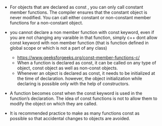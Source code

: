 - For objects that are declared as const , you can only call constant member functions.
 The compiler ensures that the constant object is never modified. You can call
either constant or non-constant member functions for a non-constant object.
- you cannot declare a non member function with const keyword, even if you are not
  changing any varaible in that function, simply c++ dont allow const keyword with
  non member function (that is function defined in global scope or which is not a
  part of any class)
  
  - https://www.geeksforgeeks.org/const-member-functions-c/
  - When a function is declared as const, it can be called on any type of object, const object as well as non-const objects.
  - Whenever an object is declared as const, it needs to be initialized at the time of declaration. however, the object initialization while declaring is possible only with the help of constructors.
- A function becomes const when the const keyword is used in the function’s declaration. The idea of const functions is not to allow them to modify the object on which they are called.
- It is recommended practice to make as many functions const as possible so that accidental changes to objects are avoided.
